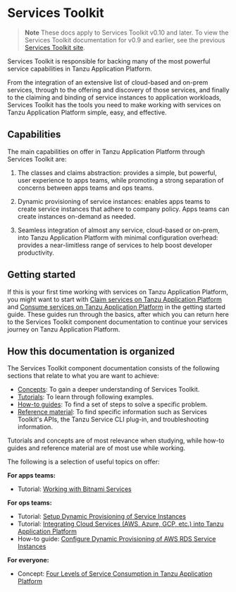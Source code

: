 # Services Toolkit

>**Note** These docs apply to Services Toolkit v0.10 and later.
>To view the Services Toolkit documentation for v0.9 and earlier, see the previous
>[Services Toolkit site](https://docs.vmware.com/en/Services-Toolkit-for-VMware-Tanzu-Application-Platform/index.html).

Services Toolkit is responsible for backing many of the most powerful service capabilities in
Tanzu Application Platform.

From the integration of an extensive list of cloud-based and on-prem services, through to the offering
and discovery of those services, and finally to the claiming and binding of service instances to
application workloads, Services Toolkit has the tools you need to make working with services on
Tanzu Application Platform simple, easy, and effective.

## <a id="capabilities"></a> Capabilities

The main capabilities on offer in Tanzu Application Platform through Services Toolkit are:

1. The classes and claims abstraction: provides a simple, but powerful, user experience to apps teams,
while promoting a strong separation of concerns between apps teams and ops teams.

1. Dynamic provisioning of service instances: enables apps teams to create service
instances that adhere to company policy. Apps teams can create instances on-demand as needed.

1. Seamless integration of almost any service, cloud-based or on-prem, into Tanzu Application Platform
with minimal configuration overhead: provides a near-limitless range of services to help boost
developer productivity.

## <a id="getting-started"></a> Getting started

If this is your first time working with services on Tanzu Application Platform,
you might want to start with
[Claim services on Tanzu Application Platform](../getting-started/claim-services.hbs.md) and
[Consume services on Tanzu Application Platform](../getting-started/consume-services.hbs.md)
in the getting started guide.
These guides run through the basics, after which you can return here to the Services Toolkit
component documentation to continue your services journey on Tanzu Application Platform.

## <a id="organization"></a>How this documentation is organized

The Services Toolkit component documentation consists of the following sections that relate to what
you are want to achieve:

- [Concepts](concepts/index.hbs.md): To gain a deeper understanding of Services Toolkit.
- [Tutorials](tutorials/index.hbs.md): To learn through following examples.
- [How-to guides](how-to-guides/index.hbs.md): To find a set of steps to solve a specific problem.
- [Reference material](reference/index.hbs.md): To find specific information such as Services Toolkit's
APIs, the Tanzu Service CLI plug-in, and troubleshooting information.

Tutorials and concepts are of most relevance when studying, while how-to guides and reference material
are of most use while working.

The following is a selection of useful topics on offer:

**For apps teams:**

- Tutorial: [Working with Bitnami Services](tutorials/working-with-bitnami-services.hbs.md)

**For ops teams:**

- Tutorial: [Setup Dynamic Provisioning of Service Instances](tutorials/setup-dynamic-provisioning.hbs.md)
- Tutorial: [Integrating Cloud Services (AWS, Azure, GCP, etc.) into Tanzu Application Platform](tutorials/integrate-cloud-services.hbs.md)
- How-to guide: [Configure Dynamic Provisioning of AWS RDS Service Instances](how-to-guides/dynamic-provisioning-rds.hbs.md)

**For everyone:**

- Concept: [Four Levels of Service Consumption in Tanzu Application Platform](concepts/service-consumption.hbs.md)
